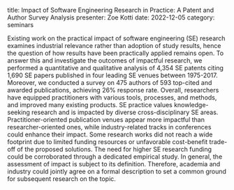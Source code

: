title: Impact of Software Engineering Research in Practice: A Patent and Author Survey Analysis
presenter: Zoe Kotti
date: 2022-12-05
category: seminars

Existing work on the practical impact of software engineering (SE) research
examines industrial relevance rather than adoption of study results,
hence the question of how results have been practically applied remains open.
To answer this and investigate the outcomes of impactful research,
we performed a quantitative and qualitative analysis of 4,354 SE patents
citing 1,690 SE papers published in four leading SE venues between 1975-2017.
Moreover,
we conducted a survey on 475 authors of 593 top-cited and awarded publications,
achieving 26% response rate.
Overall,
researchers have equipped practitioners with various tools, processes, and methods,
and improved many existing products.
SE practice values knowledge-seeking research and
is impacted by diverse cross-disciplinary SE areas.
Practitioner-oriented publication venues appear more impactful
than researcher-oriented ones,
while industry-related tracks in conferences could enhance their impact.
Some research works did not reach a wide footprint
due to limited funding resources or
unfavorable cost-benefit trade-off of the proposed solutions.
The need for higher SE research funding could be corroborated
through a dedicated empirical study.
In general,
the assessment of impact is subject to its definition.
Therefore,
academia and industry could jointly agree on a formal description
to set a common ground for subsequent research on the topic.
